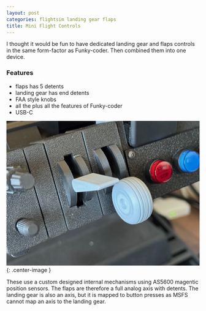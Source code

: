 ```yaml
---
layout: post
categories: flightsim landing gear flaps
title: Mini Flight Controls
---
```


I thought it would be fun to have dedicated landing gear and flaps controls in the same form-factor as Funky-coder. Then combined them into one device.

### Features

- flaps has 5 detents
- landing gear has end detents
- FAA style knobs
- all the plus all the features of Funky-coder
- USB-C

![](/assets/fc/fc2.jpg){: .center-image }

These use a custom designed internal mechanisms using AS5600 magentic position sensors. The flaps are therefore a full analog axis with detents. The landing gear is also an axis, but it is mapped to button presses as MSFS cannot map an axis to the landing gear.

